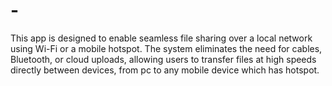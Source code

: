 # -
This app is designed to enable seamless file sharing over a local network using Wi-Fi or a mobile hotspot. The system eliminates the need for cables, Bluetooth, or cloud uploads, allowing users to transfer files at high speeds directly between devices, from pc to any mobile device which has hotspot.
